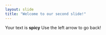 ```yaml
---
layout: slide
title: "Welcome to our second slide!"
---
```

Your text is **spicy**
Use the left arrow to go back!
